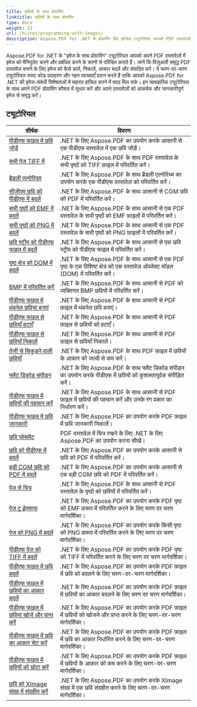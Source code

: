 ```yaml
---
title: छवियों के साथ प्रोग्रामिंग
linktitle: छवियों के साथ प्रोग्रामिंग
type: docs
weight: 22
url: /hi/net/programming-with-images/
description: Aspose.PDF for .NET के प्रोग्रामिंग विद इमेजेस ट्यूटोरियल आपको PDF दस्तावेज़ों में छवियों को हेरफेर और प्रबंधित करना सिखाते हैं।
---
```


Aspose.PDF for .NET के "इमेज के साथ प्रोग्रामिंग" ट्यूटोरियल आपको अपने PDF दस्तावेज़ों में इमेज को मैनिपुलेट करने और प्रबंधित करने के चरणों से परिचित कराते हैं। जानें कि विज़ुअली समृद्ध PDF दस्तावेज़ बनाने के लिए इमेज को कैसे डालें, निकालें, आकार बदलें और संपादित करें। ये चरण-दर-चरण ट्यूटोरियल स्पष्ट कोड उदाहरण और गहन व्याख्याएँ प्रदान करते हैं ताकि आपको Aspose.PDF for .NET की इमेज-संबंधी विशेषताओं में महारत हासिल करने में मदद मिल सके। इन व्यावहारिक ट्यूटोरियल के साथ अपने PDF प्रोग्रामिंग कौशल में सुधार करें और अपने दस्तावेज़ों को आकर्षक और जानकारीपूर्ण इमेज से समृद्ध करें।

## ट्यूटोरियल
| शीर्षक | विवरण |
| --- | --- | 
| [पीडीएफ फाइल में छवि जोड़ें](./add-image/) | .NET के लिए Aspose.PDF का उपयोग करके आसानी से एक पीडीएफ दस्तावेज़ में एक छवि जोड़ें। |  
| [सभी पेज TIFF में](./all-pages-to-tiff/) | .NET के लिए Aspose.PDF के साथ PDF दस्तावेज़ के सभी पृष्ठों को TIFF फ़ाइल में परिवर्तित करें। |  
| [ब्रैडली एल्गोरिदम](./bradley-algorithm/) | .NET के लिए Aspose.PDF के साथ ब्रैडली एल्गोरिथ्म का उपयोग करके एक पीडीएफ दस्तावेज़ को परिवर्तित करें। |  
| [सीजीएम छवि को पीडीएफ में बदलें](./cgm-image-to-pdf/) | .NET के लिए Aspose.PDF के साथ आसानी से CGM छवि को PDF में परिवर्तित करें। |  
| [सभी पृष्ठों को EMF में बदलें](./convert-all-pages-to-emf/) | .NET के लिए Aspose.PDF के साथ आसानी से एक PDF दस्तावेज़ के सभी पृष्ठों को EMF फ़ाइलों में परिवर्तित करें। |  
| [सभी पृष्ठों को PNG में बदलें](./convert-all-pages-to-png/) | .NET के लिए Aspose.PDF के साथ आसानी से एक PDF दस्तावेज़ के सभी पृष्ठों को PNG फ़ाइलों में परिवर्तित करें। |  
| [छवि स्ट्रीम को पीडीएफ फाइल में बदलें](./convert-image-stream-to-pdf/) | .NET के लिए Aspose.PDF के साथ आसानी से एक छवि स्ट्रीम को पीडीएफ फाइल में परिवर्तित करें। |  
| [पृष्ठ क्षेत्र को DOM में बदलें](./convert-page-region-to-dom/) | .NET के लिए Aspose.PDF के साथ आसानी से एक PDF पृष्ठ के एक विशिष्ट क्षेत्र को एक दस्तावेज़ ऑब्जेक्ट मॉडल (DOM) में परिवर्तित करें। |  
| [BMP में परिवर्तित करें](./convert-to-bmp/) | .NET के लिए Aspose.PDF के साथ आसानी से PDF को व्यक्तिगत BMP छवियों में परिवर्तित करें। |  
| [पीडीएफ फाइल में थंबनेल छवियां बनाएं](./create-thumbnail-images/) | .NET के लिए Aspose.PDF के साथ आसानी से PDF फ़ाइल में थंबनेल छवि बनाएं। |  
| [पीडीएफ फाइल से छवियाँ हटाएँ](./delete-images/) | .NET के लिए Aspose.PDF के साथ आसानी से PDF फ़ाइल से छवियों को हटाएँ। |  
| [पीडीएफ फाइल से छवियाँ निकालें](./extract-images/) | .NET के लिए Aspose.PDF के साथ आसानी से PDF फ़ाइल से छवियाँ निकालें। |  
| [तेजी से सिकुड़ने वाली छवियाँ](./fast-shrink-images/) | .NET के लिए Aspose.PDF के साथ PDF फ़ाइल में छवियों के आकार को जल्दी से कम करें। |  
| [फ्लैट डिकोड संपीड़न](./flate-decode-compression/) | .NET के लिए Aspose.PDF के साथ फ्लैट डिकोड संपीड़न का उपयोग करके पीडीएफ में छवियों को कुशलतापूर्वक संपीड़ित करें। |  
| [पीडीएफ फाइल में छवियों की पहचान करें](./identify-images/) | .NET के लिए Aspose.PDF के साथ आसानी से PDF फ़ाइल में छवियों की पहचान करें और उनके रंग प्रकार का निर्धारण करें। |  
| [पीडीएफ फाइल में छवि जानकारी](./image-information/) | .NET के लिए Aspose.PDF का उपयोग करके PDF फ़ाइल में छवि जानकारी निकालें। |  
| [छवि प्लेसमेंट](./image-placements/) | PDF दस्तावेज़ में चित्र रखने के लिए .NET के लिए Aspose.PDF का उपयोग करना सीखें। |  
| [छवि को पीडीएफ में बदलें](./image-to-pdf/) | .NET के लिए Aspose.PDF का उपयोग करके आसानी से छवि को PDF में परिवर्तित करें। |  
| [बड़ी CGM छवि को PDF में बदलें](./large-cgm-image-to-pdf/) | .NET के लिए Aspose.PDF का उपयोग करके आसानी से एक बड़ी CGM छवि को PDF में परिवर्तित करें। |  
| [पेज से चित्र](./pages-to-images/) | .NET के लिए Aspose.PDF के साथ आसानी से PDF दस्तावेज़ के पृष्ठों को छवियों में परिवर्तित करें। |  
| [पेज टू ईएमएफ](./page-to-emf/) | .NET के लिए Aspose.PDF का उपयोग करके PDF पृष्ठ को EMF प्रारूप में परिवर्तित करने के लिए चरण दर चरण मार्गदर्शिका। |  
| [पेज को PNG में बदलें](./page-to-png/) | .NET के लिए Aspose.PDF का उपयोग करके किसी पृष्ठ को PNG प्रारूप में परिवर्तित करने के लिए चरण दर चरण मार्गदर्शिका। |  
| [पीडीएफ पेज को TIFF में बदलें](./page-to-tiff/) | .NET के लिए Aspose.PDF का उपयोग करके PDF पृष्ठ को TIFF में परिवर्तित करने के लिए चरण दर चरण मार्गदर्शिका। |  
| [पीडीएफ फाइल में छवि बदलें](./replace-image/) | .NET के लिए Aspose.PDF का उपयोग करके PDF फ़ाइल में छवि को बदलने के लिए चरण-दर-चरण मार्गदर्शिका। |  
| [पीडीएफ फाइल में छवियों का आकार बदलें](./resize-images/) | .NET के लिए Aspose.PDF का उपयोग करके PDF फ़ाइल में छवियों का आकार बदलने के लिए चरण दर चरण मार्गदर्शिका। |  
| [पीडीएफ फाइल में छवियां खोजें और प्राप्त करें](./search-and-get-images/) | .NET के लिए Aspose.PDF का उपयोग करके PDF फ़ाइल में छवियों को खोजने और प्राप्त करने के लिए चरण-दर-चरण मार्गदर्शिका। |  
| [पीडीएफ फाइल में छवि का आकार सेट करें](./set-image-size/) | .NET के लिए Aspose.PDF का उपयोग करके PDF फ़ाइल में छवि का आकार निर्धारित करने के लिए चरण-दर-चरण मार्गदर्शिका। |  
| [पीडीएफ फाइल में छवियों को छोटा करें](./shrink-images/) | .NET के लिए Aspose.PDF का उपयोग करके PDF फ़ाइल में छवियों के आकार को कम करने के लिए चरण-दर-चरण मार्गदर्शिका। |  
| [छवि को XImage संग्रह में संग्रहीत करें](./store-image-in-ximage-collection/) |  .NET के लिए Aspose.PDF का उपयोग करके XImage संग्रह में एक छवि संग्रहीत करने के लिए चरण-दर-चरण मार्गदर्शिका। |  